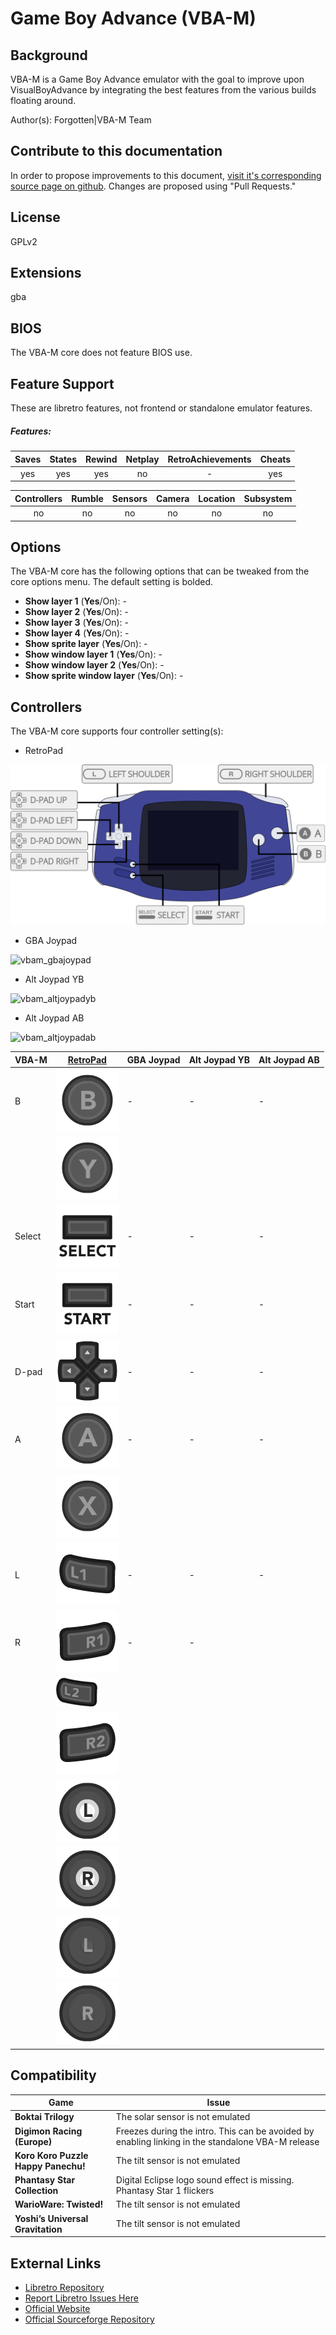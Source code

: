 # Game Boy Advance (VBA-M)

## Background

VBA-M is a Game Boy Advance emulator with the goal to improve upon VisualBoyAdvance by integrating the best features from the various builds floating around.

Author(s): Forgotten|VBA-M Team

## Contribute to this documentation

In order to propose improvements to this document, [visit it's corresponding source page on github](https://github.com/libretro/docs/tree/master/docs/library/vbam.md). Changes are proposed using "Pull Requests."

## License

GPLv2

## Extensions

gba

## BIOS

The VBA-M core does not feature BIOS use.

## Feature Support

These are libretro features, not frontend or standalone emulator features.

##### Features:

| Saves | States      | Rewind | Netplay | RetroAchievements | Cheats |
|:-----:|:-----------:|:------:|:-------:|:-----------------:|:------:|
| yes   |   yes       | yes    |  no     |        -          | yes    |

| Controllers     | Rumble | Sensors | Camera | Location | Subsystem     |
|:---------------:|:------:|:-------:|:------:|:--------:|:-------------:|
|       no        |  no    |   no    |  no    |   no     |      no       |

## Options

The VBA-M core has the following options that can be tweaked from the core options menu. The default setting is bolded.

- **Show layer 1** (**Yes**/On): -  
- **Show layer 2** (**Yes**/On): -  
- **Show layer 3** (**Yes**/On): -  
- **Show layer 4** (**Yes**/On): - 
- **Show sprite layer** (**Yes**/On): -  
- **Show window layer 1** (**Yes**/On): - 
- **Show window layer 2** (**Yes**/On): -  
- **Show sprite window layer** (**Yes**/On): - 

## Controllers

The VBA-M core supports four controller setting(s):

* RetroPad

![vbam_retropad](images/Controllers/vbam_retropad.png)

* GBA Joypad

![vbam_gbajoypad](images/Controllers/vbam_gbajoypad.png)

* Alt Joypad YB

![vbam_altjoypadyb](images/Controllers/vbam_altjoypadyb.png)

* Alt Joypad AB

![vbam_altjoypadab](images/Controllers/vbam_altjoypadab.png)

| VBA-M     | [RetroPad](RetroPad)                                           | GBA Joypad | Alt Joypad YB | Alt Joypad AB |
|-----------|----------------------------------------------------------------|------------|---------------|---------------|
| B         | ![RetroPad_B](images/RetroPad/Retro_B_Round.png)               | -          | -             | -             |
|           | ![RetroPad_Y](images/RetroPad/Retro_Y_Round.png)               |            |               |               |
| Select    | ![RetroPad_Select](images/RetroPad/Retro_Select.png)           | -          | -             | -             |
| Start     | ![RetroPad_Start](images/RetroPad/Retro_Start.png)             | -          | -             | -             |
| D-pad     | ![RetroPad_Dpad](images/RetroPad/Retro_Dpad.png)               | -          | -             | -             |
| A         | ![RetroPad_A](images/RetroPad/Retro_A_Round.png)               | -          | -             | -             |
|           | ![RetroPad_X](images/RetroPad/Retro_X_Round.png)               |            |               |               |
| L         | ![RetroPad_L1](images/RetroPad/Retro_L1.png)                   | -          | -             | -             |
| R         | ![RetroPad_R1](images/RetroPad/Retro_R1.png)                   | -          | -             |               |
|           | ![RetroPad_L2](images/RetroPad/Retro_L2_Temp.png)              |            |               |               |
|           | ![RetroPad_R2](images/RetroPad/Retro_R2.png)                   |            |               |               |
|           | ![RetroPad_L3](images/RetroPad/Retro_L3.png)                   |            |               |               |
|           | ![RetroPad_R3](images/RetroPad/Retro_R3.png)                   |            |               |               |
|           | ![RetroPad_Left_Stick](images/RetroPad/Retro_Left_Stick.png)   |            |               |               |
|           | ![RetroPad_Right_Stick](images/RetroPad/Retro_Right_Stick.png) |            |               |               |


## Compatibility

| Game                                  | Issue                          |
|---------------------------------------|--------------------------------|
|**Boktai Trilogy**                     | The solar sensor is not emulated|
|**Digimon Racing (Europe)**            |Freezes during the intro. This can be avoided by enabling linking in the standalone VBA-M release  |
|**Koro Koro Puzzle Happy Panechu!**    |	The tilt sensor is not emulated|
|**Phantasy Star Collection**           | Digital Eclipse logo sound effect is missing. Phantasy Star 1 flickers |
|**WarioWare: Twisted!**                |  	The tilt sensor is not emulated   |
|**Yoshi’s Universal Gravitation**      |   The tilt sensor is not emulated   |

## External Links

* [Libretro Repository](https://github.com/libretro/vbam-libretro)
* [Report Libretro Issues Here](https://github.com/libretro/libretro-meta/issues)
* [Official Website](http://vba-m.com/)
* [Official Sourceforge Repository](http://sourceforge.net/projects/vbam/)
